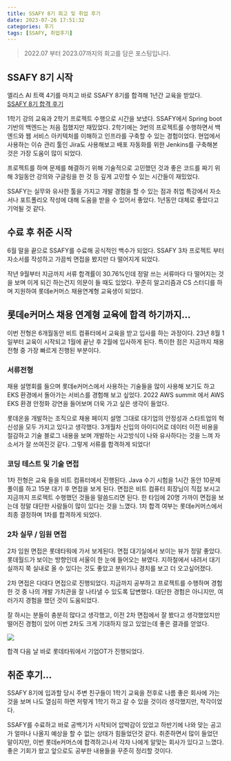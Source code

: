 ```yaml
---
title: SSAFY 8기 회고 및 취업 후기
date: 2023-07-26 17:51:32
categories: 후기
tags: [SSAFY, 취업후기]
---
```


> 2022.07 부터 2023.07까지의 회고를 담은 포스팅입니다.

## SSAFY 8기 시작

엘리스 AI 트랙 4기를 마치고 바로 SSAFY 8기를 합격해 1년간 교육을 받았다.  
[SSAFY 8기 합격 후기](https://nowgnastack.github.io/2022/07/10/2022-07-10-ssafy/)

1학기 강의 교육과 2학기 프로젝트 수행으로 시간을 보냈다. SSAFY에서 Spring boot 기반의 백엔드는 처음 접했지만 재밌었다. 2학기에는 3번의 프로젝트를 수행하면서 백엔드와 웹 서비스 아키텍처를 이해하고 인프라를 구축할 수 있는 경험이었다. 현업에서 사용하는 이슈 관리 툴인 Jira도 사용해보고 배포 자동화를 위한 Jenkins를 구축해본 것은 가장 도움이 많이 되었다.

프로젝트를 하며 문제를 해결하기 위해 기술적으로 고민했던 것과 좋은 코드를 짜기 위해 3일동안 강의와 구글링을 한 것 등 깊게 고민할 수 있는 시간들이 재밌었다.

SSAFY는 실무와 유사한 툴을 가지고 개발 경험을 할 수 있는 점과 취업 특강에서 자소서나 포트폴리오 작성에 대해 도움을 받을 수 있어서 좋았다. 1년동안 대체로 좋았다고 기억될 것 같다.

## 수료 후 취준 시작

6월 말을 끝으로 SSAFY를 수료해 공식적인 백수가 되었다. SSAFY 3차 프로젝트 부터 자소서를 작성하고 가끔씩 면접을 봤지만 다 떨어지게 되었다.

작년 9월부터 지금까지 서류 합격률이 30.76%인데 정말 쓰는 서류마다 다 떨어지는 것을 보며 이게 되긴 하는건지 의문이 들 때도 있었다. 꾸준히 알고리즘과 CS 스터디를 하며 지원하여 롯데e커머스 채용연계형 교육생이 되었다.

## 롯데e커머스 채용 연계형 교육에 합격 하기까지…

이번 전형은 6개월동안 비트 컴퓨터에서 교육을 받고 입사를 하는 과정이다. 23년 8월 1일부터 교육이 시작되고 1월에 끝난 후 2월에 입사하게 된다. 특이한 점은 지금까지 채용 전형 중 가장 빠르게 진행된 부분이다.

### 서류전형

채용 설명회를 들으며 롯데e커머스에서 사용하는 기술들을 많이 사용해 보기도 하고 EKS 환경에서 돌아가는 서비스를 경험해 보고 싶었다. 2022 AWS summit 에서 AWS EKS 환경 안정화 강연을 들어보며 더욱 가고 싶은 생각이 들었다.

롯데온을 개발하는 조직으로 채용 페이지 설명 그대로 대기업의 안정성과 스타트업의 혁신성을 모두 가지고 있다고 생각했다. 3개월차 신입의 아이디어로 데이터 이전 비용을 절감하고 기술 블로그 내용을 보며 개발하는 사고방식이 나와 유사하다는 것을 느껴 자소서가 잘 쓰여진것 같다. 그렇게 서류를 합격하게 되었다!

### 코딩 테스트 및 기술 면접

1차 전형은 교육 들을 비트 컴퓨터에서 진행된다. Java 수기 시험을 1시간 동안 10문제 풀이를 하고 15분 대기 후 면접을 보게 된다. 면접은 비트 컴퓨터 회장님이 직접 보시고 지금까지 프로젝트 수행했던 것들을 말씀드리면 된다. 한 타임에 20명 가까이 면접을 보는데 정말 대단한 사람들이 많이 있다는 것을 느꼈다. 1차 합격 여부는 롯데e커머스에서 최종 결정하며 1차를 합격하게 되었다.

### 2차 실무 / 임원 면접

2차 임원 면접은 롯데타워에 가서 보게된다. 면접 대기실에서 보이는 뷰가 정말 좋았다. 롯데월드가 보이는 방향인데 서울이 한 눈에 들어오는 뷰였다. 지하철에서 내려서 대기실까지 쭉 실내로 올 수 있다는 것도 좋았고 분위기나 경치를 보고 더 오고싶어졌다.

2차 면접은 다대다 면접으로 진행되었다. 지금까지 공부하고 프로젝트를 수행하며 경험한 것 중 나의 개발 가치관을 잘 나타낼 수 있도록 답변했다. 대단한 경험은 아니지만, 여러가지 경험을 했던 것이 도움되었다.

잘 하시는 분들이 충분히 많다고 생각했고, 이전 2차 면접에서 잘 봤다고 생각했었지만 떨어진 경험이 있어 이번 2차도 크게 기대하지 않고 있었는데 좋은 결과를 얻었다.

![](https://github.com/nowgnastack/nowgnastack.github.io/assets/55802893/965cfce8-e3ec-4e85-81a9-6c55dada8dd9)

합격 다음 날 바로 롯데타워에서 기업OT가 진행되었다.

## 취준 후기…

SSAFY 8기에 입과할 당시 주변 친구들이 1학기 교육을 전후로 나름 좋은 회사에 가는 것을 보며 나도 열심히 하면 저렇게 1학기 하고 갈 수 있을 것이라 생각했지만, 착각이었다.

SSAFY를 수료하고 바로 공백기가 시작되어 압박감이 있었고 하반기에 나와 맞는 공고가 얼마나 나올지 예상을 할 수 없는 상태가 힘들었던것 같다. 취준하면서 많이 들었던 말이지만, 이번 롯데e커머스에 합격하고나서 각자 나에게 알맞는 회사가 있다고 느꼈다. 좋은 기회가 왔고 앞으로도 공부한 내용들을 꾸준히 정리할 것이다.
